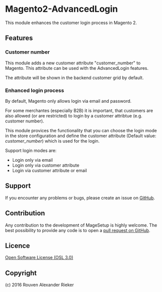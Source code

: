 # Magento2-AdvancedLogin

This module enhances the customer login process in Magento 2.

## Features

### Customer number

This module adds a new customer attribute "customer_number" to Magento. This attribute can be used with 
the AdvancedLogin features.

The attribute will be shown in the backend customer grid by default.

### Enhanced login process

By default, Magento only allows login via email and password.

For some merchantes (especially B2B) it is important, that customers are also allowed (or are restricted)
to login by a customer attribtue (e.g. customer number). 

This module provices the functionality that you can choose the login mode in the store configuration and 
define the customer attribute (Default value: *customer_number*) which is used for the login.

Support login modes are:

* Login only via email
* Login only via customer attribute
* Login via customer attribute or email


## Support

If you encounter any problems or bugs, please create an issue on [GitHub](https://github.com/semaio/Magento2-AdvancedLogin/issues).

## Contribution

Any contribution to the development of MageSetup is highly welcome. The best possibility to provide any code is to open a [pull request on GitHub](https://help.github.com/articles/using-pull-requests).

## Licence

[Open Software License (OSL 3.0)](http://opensource.org/licenses/osl-3.0.php)

## Copyright

(c) 2016 Rouven Alexander Rieker
